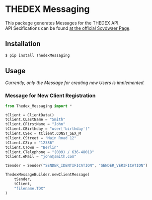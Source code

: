 # THEDEX Messaging

This package generates Messages for the THEDEX API.<br>
API Secifications can be found [at the official Sovdwaer Page](https://sovdwaer.de/files/content/dokumente/THEDEX_Entwicklerinformation.pdf).

## Installation

```bash
$ pip install ThedexMessaging
```

## Usage

*Currently, only the Message for creating new Users is implemented.*

### Message for New Client Registration
```python
from Thedex_Messaging import *

tClient = ClientData()
tClient.CLastName = "Smith"
tClient.CFirstName = "John"
tClient.CBirthday = "user['birthday']"
tClient.CSex = tClient.CONST_SEX_M
tClient.CStreet = "Main Road 12"
tClient.CZip = "12386"
tClient.CTown = "Berlin"
tClient.CTelephone = "(089) / 636-48018"
tClient.eMail = "john@smith.com"

tSender = Sender("SENDER_IDENTIFICATION", "SENDER_VERIFICATION")

ThedexMessageBuilder.newClientMessage(
    tSender,
    tClient,
    "filename.TDX"
)
```